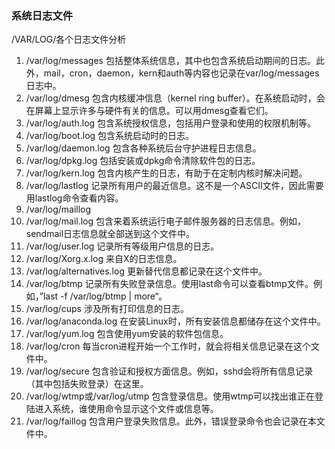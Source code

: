 ### 系统日志文件

/VAR/LOG/各个日志文件分析   

1. /var/log/messages
包括整体系统信息，其中也包含系统启动期间的日志。此外，mail，cron，daemon，kern和auth等内容也记录在var/log/messages日志中。
1. /var/log/dmesg
包含内核缓冲信息（kernel ring buffer）。在系统启动时，会在屏幕上显示许多与硬件有关的信息。可以用dmesg查看它们。
1. /var/log/auth.log
包含系统授权信息，包括用户登录和使用的权限机制等。
1. /var/log/boot.log
包含系统启动时的日志。
1. /var/log/daemon.log
包含各种系统后台守护进程日志信息。
1. /var/log/dpkg.log
包括安装或dpkg命令清除软件包的日志。
1. /var/log/kern.log
包含内核产生的日志，有助于在定制内核时解决问题。
1. /var/log/lastlog
记录所有用户的最近信息。这不是一个ASCII文件，因此需要用lastlog命令查看内容。
1. /var/log/maillog 
1. /var/log/mail.log
包含来着系统运行电子邮件服务器的日志信息。例如，sendmail日志信息就全部送到这个文件中。
1. /var/log/user.log
记录所有等级用户信息的日志。
1. /var/log/Xorg.x.log
来自X的日志信息。
1. /var/log/alternatives.log
更新替代信息都记录在这个文件中。
1. /var/log/btmp
记录所有失败登录信息。使用last命令可以查看btmp文件。例如，”last -f /var/log/btmp | more“。
1. /var/log/cups
涉及所有打印信息的日志。
1. /var/log/anaconda.log
在安装Linux时，所有安装信息都储存在这个文件中。
1. /var/log/yum.log
包含使用yum安装的软件包信息。
1. /var/log/cron
每当cron进程开始一个工作时，就会将相关信息记录在这个文件中。
1. /var/log/secure
包含验证和授权方面信息。例如，sshd会将所有信息记录（其中包括失败登录）在这里。
1. /var/log/wtmp或/var/log/utmp
包含登录信息。使用wtmp可以找出谁正在登陆进入系统，谁使用命令显示这个文件或信息等。
1. /var/log/faillog
包含用户登录失败信息。此外，错误登录命令也会记录在本文件中。